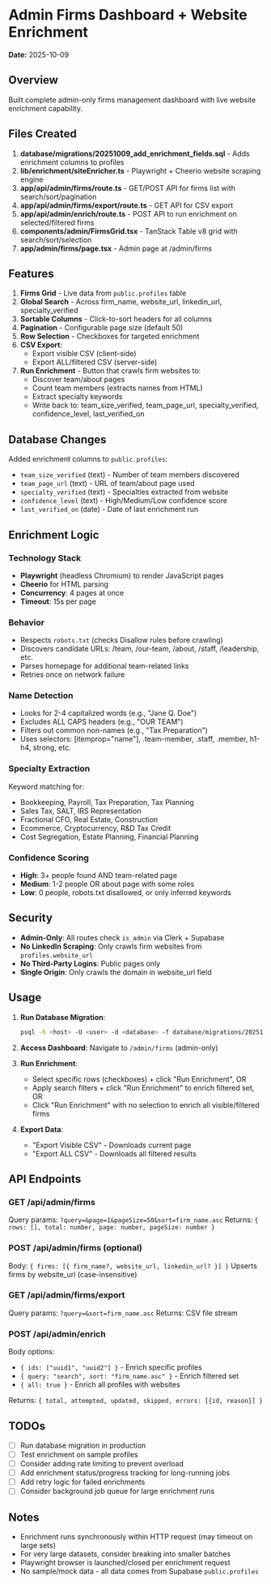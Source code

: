 # Admin Firms Dashboard + Website Enrichment

**Date:** 2025-10-09

## Overview
Built complete admin-only firms management dashboard with live website enrichment capability.

## Files Created

1. **database/migrations/20251009_add_enrichment_fields.sql** - Adds enrichment columns to profiles
2. **lib/enrichment/siteEnricher.ts** - Playwright + Cheerio website scraping engine
3. **app/api/admin/firms/route.ts** - GET/POST API for firms list with search/sort/pagination
4. **app/api/admin/firms/export/route.ts** - GET API for CSV export
5. **app/api/admin/enrich/route.ts** - POST API to run enrichment on selected/filtered firms
6. **components/admin/FirmsGrid.tsx** - TanStack Table v8 grid with search/sort/selection
7. **app/admin/firms/page.tsx** - Admin page at /admin/firms

## Features

1. **Firms Grid** - Live data from `public.profiles` table
2. **Global Search** - Across firm_name, website_url, linkedin_url, specialty_verified
3. **Sortable Columns** - Click-to-sort headers for all columns
4. **Pagination** - Configurable page size (default 50)
5. **Row Selection** - Checkboxes for targeted enrichment
6. **CSV Export**:
   - Export visible CSV (client-side)
   - Export ALL/filtered CSV (server-side)
7. **Run Enrichment** - Button that crawls firm websites to:
   - Discover team/about pages
   - Count team members (extracts names from HTML)
   - Extract specialty keywords
   - Write back to: team_size_verified, team_page_url, specialty_verified, confidence_level, last_verified_on

## Database Changes

Added enrichment columns to `public.profiles`:
- `team_size_verified` (text) - Number of team members discovered
- `team_page_url` (text) - URL of team/about page used
- `specialty_verified` (text) - Specialties extracted from website
- `confidence_level` (text) - High/Medium/Low confidence score
- `last_verified_on` (date) - Date of last enrichment run

## Enrichment Logic

### Technology Stack
- **Playwright** (headless Chromium) to render JavaScript pages
- **Cheerio** for HTML parsing
- **Concurrency**: 4 pages at once
- **Timeout**: 15s per page

### Behavior
- Respects `robots.txt` (checks Disallow rules before crawling)
- Discovers candidate URLs: /team, /our-team, /about, /staff, /leadership, etc.
- Parses homepage for additional team-related links
- Retries once on network failure

### Name Detection
- Looks for 2-4 capitalized words (e.g., "Jane Q. Doe")
- Excludes ALL CAPS headers (e.g., "OUR TEAM")
- Filters out common non-names (e.g., "Tax Preparation")
- Uses selectors: [itemprop="name"], .team-member, .staff, .member, h1-h4, strong, etc.

### Specialty Extraction
Keyword matching for:
- Bookkeeping, Payroll, Tax Preparation, Tax Planning
- Sales Tax, SALT, IRS Representation
- Fractional CFO, Real Estate, Construction
- Ecommerce, Cryptocurrency, R&D Tax Credit
- Cost Segregation, Estate Planning, Financial Planning

### Confidence Scoring
- **High**: 3+ people found AND team-related page
- **Medium**: 1-2 people OR about page with some roles
- **Low**: 0 people, robots.txt disallowed, or only inferred keywords

## Security

- **Admin-Only**: All routes check `is_admin` via Clerk + Supabase
- **No LinkedIn Scraping**: Only crawls firm websites from `profiles.website_url`
- **No Third-Party Logins**: Public pages only
- **Single Origin**: Only crawls the domain in website_url field

## Usage

1. **Run Database Migration**:
   ```bash
   psql -h <host> -U <user> -d <database> -f database/migrations/20251009_add_enrichment_fields.sql
   ```

2. **Access Dashboard**:
   Navigate to `/admin/firms` (admin-only)

3. **Run Enrichment**:
   - Select specific rows (checkboxes) + click "Run Enrichment", OR
   - Apply search filters + click "Run Enrichment" to enrich filtered set, OR
   - Click "Run Enrichment" with no selection to enrich all visible/filtered firms

4. **Export Data**:
   - "Export Visible CSV" - Downloads current page
   - "Export ALL CSV" - Downloads all filtered results

## API Endpoints

### GET /api/admin/firms
Query params: `?query=&page=1&pageSize=50&sort=firm_name.asc`
Returns: `{ rows: [], total: number, page: number, pageSize: number }`

### POST /api/admin/firms (optional)
Body: `{ firms: [{ firm_name?, website_url, linkedin_url? }] }`
Upserts firms by website_url (case-insensitive)

### GET /api/admin/firms/export
Query params: `?query=&sort=firm_name.asc`
Returns: CSV file stream

### POST /api/admin/enrich
Body options:
- `{ ids: ["uuid1", "uuid2"] }` - Enrich specific profiles
- `{ query: "search", sort: "firm_name.asc" }` - Enrich filtered set
- `{ all: true }` - Enrich all profiles with websites

Returns: `{ total, attempted, updated, skipped, errors: [{id, reason}] }`

## TODOs

- [ ] Run database migration in production
- [ ] Test enrichment on sample profiles
- [ ] Consider adding rate limiting to prevent overload
- [ ] Add enrichment status/progress tracking for long-running jobs
- [ ] Add retry logic for failed enrichments
- [ ] Consider background job queue for large enrichment runs

## Notes

- Enrichment runs synchronously within HTTP request (may timeout on large sets)
- For very large datasets, consider breaking into smaller batches
- Playwright browser is launched/closed per enrichment request
- No sample/mock data - all data comes from Supabase `public.profiles`

